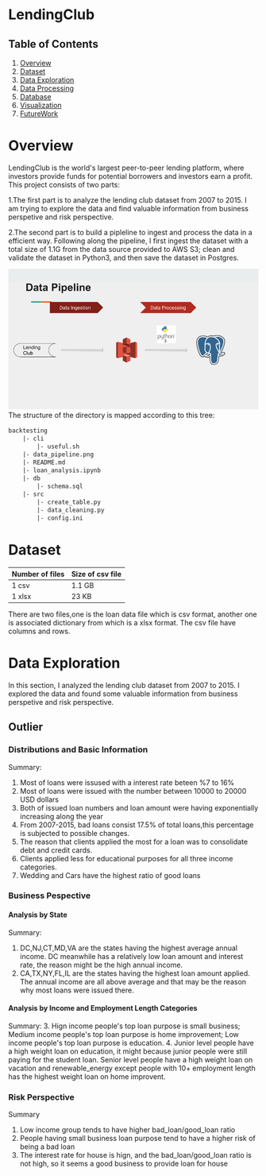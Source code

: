 # LendingClub

## Table of Contents

1. [Overview](#overview)
2. [Dataset](#dataset)
3. [Data Exploration](#dataexploration)
4. [Data Processing](#dataprocessing)
5. [Database](#database)
6. [Visualization](#visualization)
7. [FutureWork](#FutureWork)

# Overview
LendingClub is the world's largest peer-to-peer lending platform, where investors provide funds for potential borrowers and investors earn a profit. This project consists of two parts:

1.The first part is to analyze the lending club dataset from 2007 to 2015. I am trying to explore the data and find valuable information from business perspetive and risk perspective. 

2.The second part is to build a pipleline to ingest and process the data in a efficient way. Following along the pipeline, I first ingest the dataset with a total size of 1.1G from the data source provided to AWS S3; clean and validate the dataset in Python3, and then save the dataset in Postgres.

![data_pipeline](data_pipeline.png)
The structure of the directory is mapped according to this tree:
```
backtesting
    |- cli
        |- useful.sh
    |- data_pipeline.png
    |- README.md
    |- loan_analysis.ipynb
    |- db
        |- schema.sql
    |- src
        |- create_table.py
        |- data_cleaning.py
        |- config.ini
```

# Dataset

|Number of files|Size of csv file|
|---|---|
|1 csv|1.1 GB|
|1 xlsx|23 KB|

There are two files,one is the loan data file which is csv format, another one is associated dictionary from which is a xlsx format.
The csv file have columns and rows.

# Data Exploration
In this section, I analyzed the lending club dataset from 2007 to 2015. I explored the data and found some valuable information from business perspetive and risk perspective.
## Outlier
### Distributions and Basic Information
 Summary: 
 1. Most of loans were issused with a interest rate beteen %7 to 16%
 2. Most of loans were issued with the number between 10000 to 20000 USD dollars
 3. Both of issued loan numbers and loan amount were having exponentially increasing along the year
 4. From 2007-2015, bad loans consist 17.5% of total loans,this percentage is subjected to possible changes.
 5. The reason that clients applied the most for a loan was to consolidate debt and credit cards.
 6. Clients applied less for educational purposes for all three income categories.
 7. Wedding and Cars have the highest ratio of good loans

### Business Pespective
#### Analysis by State
Summary:
 1. DC,NJ,CT,MD,VA are the states having the highest average annual income. DC meanwhile has a relatively low loan amount and interest rate, the reason might be the high annual income. 
 2. CA,TX,NY,FL,IL are the states having the highest loan amount applied. The annual income are all above average and that may be the reason why most loans were issued there.
 
#### Analysis by Income and Employment Length Categories
Summary:
 3. Hign income people's top loan purpose is small business;
    Medium income people's top loan purpose is home improvement;
    Low income people's top loan purpose is education.
 4. Junior level people have a high weight loan on education, it might because junior people were still paying for the student loan.
    Senior level people have a high weight loan on vacation and renewable_energy except people with 10+ employment length has the highest weight loan on home improvent.
    
### Risk Perspective
  Summary
  1. Low income group tends to have higher bad_loan/good_loan ratio
  2. People having small business loan purpose tend to have a higher risk of being a bad loan
  3. The interest rate for house is hign, and the bad_loan/good_loan ratio is not high, so it seems a good business to provide loan for house


